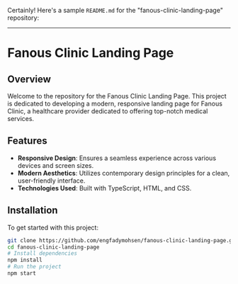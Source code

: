 Certainly! Here's a sample `README.md` for the "fanous-clinic-landing-page" repository:

---

# Fanous Clinic Landing Page

## Overview

Welcome to the repository for the Fanous Clinic Landing Page. This project is dedicated to developing a modern, responsive landing page for Fanous Clinic, a healthcare provider dedicated to offering top-notch medical services.

## Features

- **Responsive Design**: Ensures a seamless experience across various devices and screen sizes.
- **Modern Aesthetics**: Utilizes contemporary design principles for a clean, user-friendly interface.
- **Technologies Used**: Built with TypeScript, HTML, and CSS.

## Installation

To get started with this project:

```bash
git clone https://github.com/engfadymohsen/fanous-clinic-landing-page.git
cd fanous-clinic-landing-page
# Install dependencies
npm install
# Run the project
npm start
```
